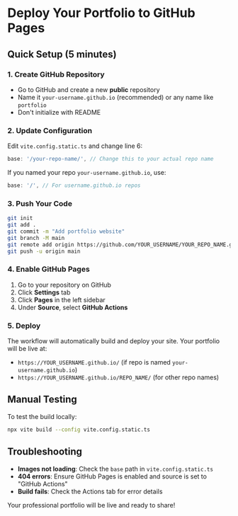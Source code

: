 # Deploy Your Portfolio to GitHub Pages

## Quick Setup (5 minutes)

### 1. Create GitHub Repository
- Go to GitHub and create a new **public** repository
- Name it `your-username.github.io` (recommended) or any name like `portfolio`
- Don't initialize with README

### 2. Update Configuration
Edit `vite.config.static.ts` and change line 6:
```typescript
base: '/your-repo-name/', // Change this to your actual repo name
```

If you named your repo `your-username.github.io`, use:
```typescript
base: '/', // For username.github.io repos
```

### 3. Push Your Code
```bash
git init
git add .
git commit -m "Add portfolio website"
git branch -M main
git remote add origin https://github.com/YOUR_USERNAME/YOUR_REPO_NAME.git
git push -u origin main
```

### 4. Enable GitHub Pages
1. Go to your repository on GitHub
2. Click **Settings** tab
3. Click **Pages** in the left sidebar
4. Under **Source**, select **GitHub Actions**

### 5. Deploy
The workflow will automatically build and deploy your site. Your portfolio will be live at:
- `https://YOUR_USERNAME.github.io/` (if repo is named `your-username.github.io`)
- `https://YOUR_USERNAME.github.io/REPO_NAME/` (for other repo names)

## Manual Testing
To test the build locally:
```bash
npx vite build --config vite.config.static.ts
```

## Troubleshooting
- **Images not loading**: Check the `base` path in `vite.config.static.ts`
- **404 errors**: Ensure GitHub Pages is enabled and source is set to "GitHub Actions"
- **Build fails**: Check the Actions tab for error details

Your professional portfolio will be live and ready to share!
